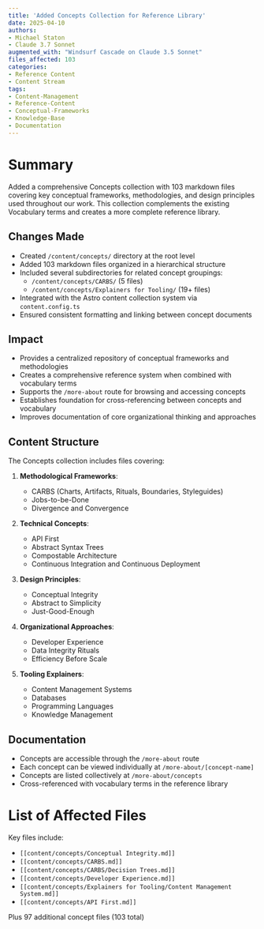 ```yaml
---
title: 'Added Concepts Collection for Reference Library'
date: 2025-04-10
authors: 
- Michael Staton
- Claude 3.7 Sonnet
augmented_with: "Windsurf Cascade on Claude 3.5 Sonnet"
files_affected: 103
categories: 
- Reference Content
- Content Stream
tags: 
- Content-Management
- Reference-Content
- Conceptual-Frameworks
- Knowledge-Base
- Documentation
---
```


# Summary
Added a comprehensive Concepts collection with 103 markdown files covering key conceptual frameworks, methodologies, and design principles used throughout our work. This collection complements the existing Vocabulary terms and creates a more complete reference library.

## Changes Made
- Created `/content/concepts/` directory at the root level
- Added 103 markdown files organized in a hierarchical structure
- Included several subdirectories for related concept groupings:
  - `/content/concepts/CARBS/` (5 files)
  - `/content/concepts/Explainers for Tooling/` (19+ files)
- Integrated with the Astro content collection system via `content.config.ts`
- Ensured consistent formatting and linking between concept documents

## Impact
- Provides a centralized repository of conceptual frameworks and methodologies
- Creates a comprehensive reference system when combined with vocabulary terms
- Supports the `/more-about` route for browsing and accessing concepts
- Establishes foundation for cross-referencing between concepts and vocabulary
- Improves documentation of core organizational thinking and approaches

## Content Structure
The Concepts collection includes files covering:

1. **Methodological Frameworks**:
   - CARBS (Charts, Artifacts, Rituals, Boundaries, Styleguides)
   - Jobs-to-be-Done
   - Divergence and Convergence

2. **Technical Concepts**:
   - API First
   - Abstract Syntax Trees
   - Compostable Architecture
   - Continuous Integration and Continuous Deployment

3. **Design Principles**:
   - Conceptual Integrity
   - Abstract to Simplicity
   - Just-Good-Enough

4. **Organizational Approaches**:
   - Developer Experience
   - Data Integrity Rituals
   - Efficiency Before Scale

5. **Tooling Explainers**:
   - Content Management Systems
   - Databases
   - Programming Languages
   - Knowledge Management

## Documentation
- Concepts are accessible through the `/more-about` route
- Each concept can be viewed individually at `/more-about/[concept-name]`
- Concepts are listed collectively at `/more-about/concepts`
- Cross-referenced with vocabulary terms in the reference library

# List of Affected Files

Key files include:
- `[[content/concepts/Conceptual Integrity.md]]`
- `[[content/concepts/CARBS.md]]`
- `[[content/concepts/CARBS/Decision Trees.md]]`
- `[[content/concepts/Developer Experience.md]]`
- `[[content/concepts/Explainers for Tooling/Content Management System.md]]`
- `[[content/concepts/API First.md]]`

Plus 97 additional concept files (103 total)
